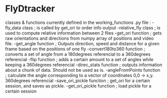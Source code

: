 # FlyDtracker
classes & functions currently defined in the working_functions .py file :
  -fly_data class ; is called by get_ori to order info output
  -relative_fly class ; is used to compute relative information between 2 flies
  -get_ori function ; gets raw orientations and directions from numpy array of positions and video file.
  -get_angle function ; Outputs direction, speed and distance for a given frame based on the positions of one fly
  -convert180to360 function ; converts a set of angle from a 180degrees referencial to a 360degrees referencial
  -flip function ; adds a certain amount to a set of angles while keeping a 360degrees referencial
  -direc_stats function ; outputs information about a chunk of data. Should not be used as is.
  -angleFromPoints function ; calculate the angle corresponding to a vector of coordinates 0,0 -> x,y. 360degrees referencial
  -save_ori_pickle function ; get_ori for a certain session, and saves as pickle.
  -get_ori_pickle function ; load pickle for a certain session
